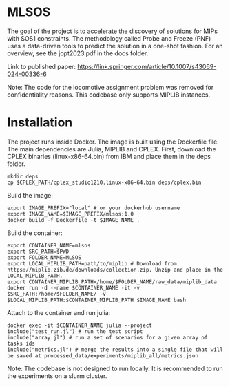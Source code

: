 # MLSOS
The goal of the project is to accelerate the discovery of solutions for MIPs with SOS1 constraints. The methodology called Probe and Freeze (PNF) uses a data-driven tools to predict the solution in a one-shot fashion. For an overview, see the jopt2023.pdf in the docs folder. 

Link to published paper: https://link.springer.com/article/10.1007/s43069-024-00336-6

Note: The code for the locomotive assignment problem was removed for confidentiality reasons. This codebase only supports MIPLIB instances. 


# Installation 
The project runs inside Docker. The image is built using the Dockerfile file. The main dependencies are Julia, MIPLIB and CPLEX. First, download the CPLEX binaries (linux-x86-64.bin) from IBM and place them in the deps folder.

```
mkdir deps
cp $CPLEX_PATH/cplex_studio1210.linux-x86-64.bin deps/cplex.bin
```
Build the image: 
```
export IMAGE_PREFIX="local" # or your dockerhub username
export IMAGE_NAME=$IMAGE_PREFIX/mlsos:1.0 
docker build -f Dockerfile -t $IMAGE_NAME . 
```
Build the container: 
```
export CONTAINER_NAME=mlsos
export SRC_PATH=$PWD
export FOLDER_NAME=MLSOS
export LOCAL_MIPLIB_PATH=path/to/miplib # Download from https://miplib.zib.de/downloads/collection.zip. Unzip and place in the LOCAL_MIPLIB_PATH. 
export CONTAINER_MIPLIB_PATH=/home/$FOLDER_NAME/raw_data/miplib_data
docker run -d --name $CONTAINER_NAME -it -v $SRC_PATH:/home/$FOLDER_NAME/ -v $LOCAL_MIPLIB_PATH:$CONTAINER_MIPLIB_PATH $IMAGE_NAME bash 
```
Attach to the container and run julia: 
```
docker exec -it $CONTAINER_NAME julia --project
include("test_run.jl") # run the test script
include("array.jl") # run a set of scenarios for a given array of tasks ids 
include("metrics.jl") # merge the results into a single file that will be saved at processed_data/experiments/miplib_all/metrics.json
```
Note: The codebase is not designed to run locally. It is recommended to run the experiments on a slurm cluster. 
